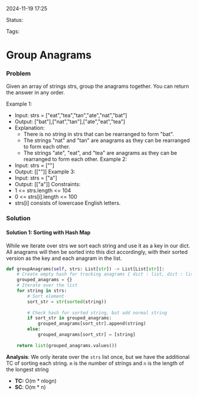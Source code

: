 2024-11-19 17:25

Status:

Tags:

# Group Anagrams
### Problem
Given an array of strings strs, group the anagrams together. You can return the answer in any order.

Example 1:
- Input: strs = ["eat","tea","tan","ate","nat","bat"]
- Output: ["bat"],["nat","tan"],["ate","eat","tea"]
- Explanation:
	- There is no string in strs that can be rearranged to form "bat".
	- The strings "nat" and "tan" are anagrams as they can be rearranged to form each other.
	- The strings "ate", "eat", and "tea" are anagrams as they can be rearranged to form each other.
Example 2:
- Input: strs = [""]
- Output: [[""]]
Example 3:
- Input: strs = ["a"]
- Output: [["a"]]
Constraints:
- 1 <= strs.length <= 104
- 0 <= strs[i].length <= 100
- strs[i] consists of lowercase English letters.
### Solution
#### Solution 1: Sorting with Hash Map
While we iterate over strs we sort each string and use it as a key in our dict. All anagrams will then be sorted into this dict accordingly, with their sorted version as the key and each anagram in the list. 
```python
def groupAnagrams(self, strs: List[str]) -> List[List[str]]:
	# Create empty hash for tracking anagrams { dict : list, dict : list, ...}
	grouped_anagrams = {}
	# Iterate over the list
	for string in strs:
		# Sort element
		sort_str = str(sorted(string))
		
		# Check hash for sorted string, but add normal string
		if sort_str in grouped_anagrams:
			grouped_anagrams[sort_str].append(string)
		else:
			grouped_anagrams[sort_str] = [string]
		
	return list(grouped_anagrams.values())
```
**Analysis**: We only iterate over the `strs` list once, but we have the additional TC of sorting each string. `m` is the number of strings and `n` is the length of the longest string
- **TC:** O(m * nlogn) 
- **SC**: O(m * n)